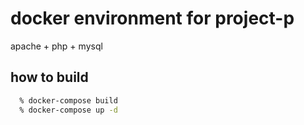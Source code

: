 # docker environment for project-p
apache + php + mysql

## how to build
```sh
  % docker-compose build
  % docker-compose up -d
```
